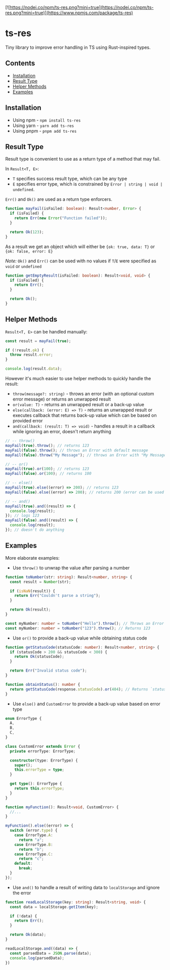 [![https://nodei.co/npm/ts-res.png?mini=true](https://nodei.co/npm/ts-res.png?mini=true)](https://www.npmjs.com/package/ts-res)

# ts-res

Tiny library to improve error handling in TS using Rust-inspired types.

## Contents

- [Installation](#installation)
- [Result Type](#result-type)
- [Helper Methods](#helper-methods)
- [Examples](#examples)

## Installation

- Using npm - `npm install ts-res`
- Using yarn - `yarn add ts-res`
- Using pnpm - `pnpm add ts-res`

## Result Type

Result type is convenient to use as a return type of a method that may fail.

In `Result<T, E>`:

- `T` specifies success result type, which can be any type
- `E` specifies error type, which is constrained by `Error | string | void | undefined`.

`Err()` and `Ok()` are used as a return type enforcers.

```ts
function mayFail(isFailed: boolean): Result<number, Error> {
  if (isFailed) {
    return Err(new Error("Function failed"));
  }

  return Ok(123);
}
```

As a result we get an object which will either be `{ok: true, data: T}` or `{ok: false, error: E}`

_Note:_ `Ok()` and `Err()` can be used with no values if `T`/`E` were specified as `void` or `undefined`

```ts
function getEmptyResult(isFailed: boolean): Result<void, void> {
  if (isFailed) {
    return Err();
  }

  return Ok();
}
```

## Helper Methods

`Result<T, E>` can be handled manually:

```ts
const result = mayFail(true);

if (!result.ok) {
  throw result.error;
}

console.log(result.data);
```

However it's much easier to use helper methods to quickly handle the result:

- `throw(message?: string)` - throws an error (with an optional custom error message) or returns an unwrapped result
- `or(value: T)` - returns an unwrapped result or a back-up value
- `else(callback: (error: E) => T)` - returns an unwrapped result or executes callback that returns back-up value which can be based on provided error
- `and(callback: (result: T) => void)` - handles a result in a callback while ignoring an error, doesn't return anything

```ts
// -- throw()
mayFail(true).throw(); // returns 123
mayFail(false).throw(); // throws an Error with default message
mayFail(false).throw("My Message"); // throws an Error with "My Message"

// -- or()
mayFail(true).or(100); // returns 123
mayFail(false).or(100); // returns 100

// -- else()
mayFail(true).else((error) => 200); // returns 123
mayFail(false).else((error) => 200); // returns 200 (error can be used for some extra logic)

// -- and()
mayFail(true).and((result) => { 
  console.log(result);
}); // logs 123
mayFail(false).and((result) => {
  console.log(result);
}); // doesn't do anything
```

## Examples

More elaborate examples:

- Use `throw()` to unwrap the value after parsing a number

```typescript
function toNumber(str: string): Result<number, string> {
  const result = Number(str);

  if (isNaN(result)) {
    return Err("Couldn't parse a string");
  }

  return Ok(result);
}

const myNumber: number = toNumber("Hello").throw(); // Throws an Error
const myNumber: number = toNumber("123").throw(); // Returns 123
```

- Use `or()` to provide a back-up value while obtaining status code

```ts
function getStatusCode(statusCode: number): Result<number, string> {
  if (statusCode > 200 && statusCode < 300) {
    return Ok(statusCode);
  }

  return Err("Invalid status code");
}

function obtainStatus(): number {
  return getStatusCode(response.statusCode).or(404); // Returns `statusCode` between 201 and 299 or 404
}
```

- Use `else()` and `CustomError` to provide a back-up value based on error type

```ts
enum ErrorType {
  A,
  B,
  C,
}

class CustomError extends Error {
  private errorType: ErrorType;

  constructor(type: ErrorType) {
    super();
    this.errorType = type;
  }

  get type(): ErrorType {
    return this.errorType;
  }
}

function myFunction(): Result<void, CustomError> {
  //...
}

myFunction().else((error) => {
  switch (error.type) {
    case ErrorType.A:
      return "a";
    case ErrorType.B:
      return "b";
    case ErrorType.C:
      return "c";
    default:
      break;
  }
});
```

- Use `and()` to handle a result of writing data to `localStorage` and ignore the error
```ts
function readLocalStorage(key: string): Result<string, void> {
  const data = localStorage.getItem(key);

  if (!data) {
    return Err();
  }

  return Ok(data);
}

readLocalStorage.and((data) => {
  const parsedData = JSON.parse(data);
  console.log(parsedData);
})
```

